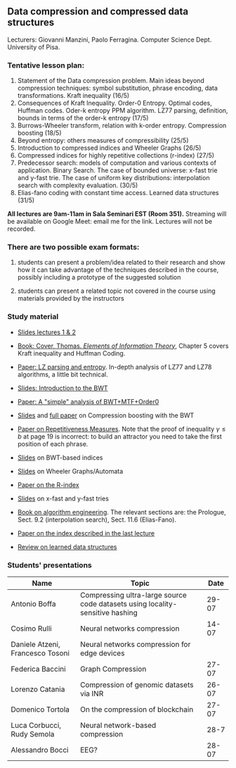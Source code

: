 ## Data compression and compressed data structures

Lecturers: Giovanni Manzini, Paolo Ferragina. 
Computer Science Dept. University of Pisa.

### Tentative lesson plan: 

1. Statement of the Data compression problem. Main ideas beyond compression techniques: symbol substitution, phrase encoding, data transformations. Kraft inequality (16/5)
2. Consequences of Kraft Inequality. Order-0 Entropy. Optimal codes, Huffman codes. Oder-k entropy PPM algorithm. LZ77 parsing, definition, bounds in terms of the order-k entropy (17/5)
3. Burrows-Wheeler transform, relation with k-order entropy. Compression boosting (18/5)
4. Beyond entropy: others measures of compressibility (25/5)
5. Introduction to compressed indices and Wheeler Graphs (26/5)
6. Compressed indices for highly repetitive collections (r-index) (27/5)
7. Predecessor search: models of computation and various contexts of application. Binary Search. The case of bounded universe: x-fast trie and y-fast trie. The case of uniform key distributions: interpolation search with complexity evaluation. (30/5)
8. Elias-fano coding with constant time access. Learned data structures (31/5)

**All lectures are 9am-11am in Sala Seminari EST (Room 351).**
Streaming will be available on Google Meet: email me for the link. Lectures will not be recorded. 


### There are two possible exam formats:

1. students can present a problem/idea related to their research and show how it can take advantage of the techniques described in the course, possibly including a prototype of the suggested solution

2. students can present a related topic not covered in the course using materials provided by the instructors


### Study material

* [Slides lectures 1 & 2](/data-compression/slides/1DataCompressionAndEntropy.pdf) 

* [Book: Cover, Thomas. *Elements of Information Theory*](https://archive.org/details/ElementsOfInformationTheory2ndEd), Chapter 5 covers Kraft inequality and Huffman Coding.

* [Paper: LZ parsing and entropy](/data-compression/papers/sicomp00.pdf). In-depth analysis of LZ77 and LZ78 algorithms, a little bit technical.

* [Slides: Introduction to the BWT](/data-compression/slides/BWTintro.pdf)

* [Paper: A "simple" analysis of BWT+MTF+Order0](/data-compression/papers/BWTanalysis.pdf) 

* [Slides](/data-compression/slides/BWTboosting.pdf) and [full paper](/data-compression/papers/boosting.pdf) on Compression boosting with the BWT

* [Paper on Repetitiveness Measures](/data-compression/papers/repetitivenessMeasures.pdf). Note that the proof of inequality $\gamma \leq b$ at page 19 is incorrect: to build an attractor you need to take the first position of each phrase.

* [Slides](/data-compression/slides/BWTindex.pdf) on BWT-based indices

* [Slides](/data-compression/slides/WG.pdf) on Wheeler Graphs/Automata

* [Paper on the R-index](/data-compression/papers/rindex.pdf)

* [Slides](/data-compression/slides/xy-fast_trie) on x-fast and y-fast tries

* [Book on algorithm engineering](https://www.dropbox.com/s/b3bu01nyz8zkqmi/Algorithm_Engineering_Book.pdf?dl=0). The relevant sections are: the Prologue, Sect. 9.2 (interpolation search), Sect. 11.6 (Elias-Fano).

* [Paper on the index described in the last lecture](http://www.vldb.org/pvldb/vol13/p1162-ferragina.pdf)

* [Review on learned data structures](http://learned.di.unipi.it/publication/learned-data-structures/learned-data-structures.pdf)



### Students' presentations

| Name | Topic | Date |
| --- | --- | ---|
| Antonio Boffa    | Compressing ultra-large source code datasets using locality-sensitive hashing | 29-07 |
| Cosimo Rulli     | Neural networks compression | 14-07 | 
| Daniele Atzeni, Francesco Tosoni  | Neural networks compression for edge devices | |
| Federica Baccini | Graph Compression | 27-07|
| Lorenzo Catania  | Compression of genomic datasets via INR |  26-07 |
| Domenico Tortola | On the compression of blockchain | 27-07 |
| Luca Corbucci, Rudy Semola | Neural network-based compression | 28-7 |
| Alessandro Bocci | EEG? | 28-07|


